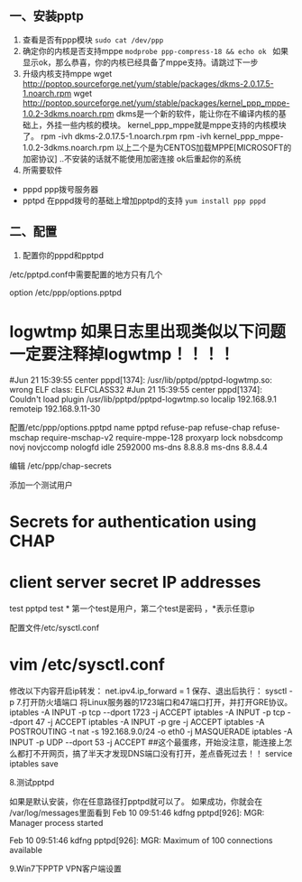 ## 一、安装pptp
1. 查看是否有ppp模块
`sudo cat /dev/ppp`
2. 确定你的内核是否支持mppe
`modprobe ppp-compress-18 && echo ok `
如果显示ok，那么恭喜，你的内核已经具备了mppe支持。请跳过下一步
3. 升级内核支持mppe
wget http://poptop.sourceforge.net/yum/stable/packages/dkms-2.0.17.5-1.noarch.rpm
wget http://poptop.sourceforge.net/yum/stable/packages/kernel_ppp_mppe-1.0.2-3dkms.noarch.rpm
dkms是一个新的软件，能让你在不编译内核的基础上，外挂一些内核的模块。
kernel_ppp_mppe就是mppe支持的内核模块了。
rpm -ivh dkms-2.0.17.5-1.noarch.rpm
rpm -ivh kernel_ppp_mppe-1.0.2-3dkms.noarch.rpm
以上二个是为CENTOS加载MPPE[MICROSOFT的加密协议] ..不安装的话就不能使用加密连接
ok后重起你的系统
4. 所需要软件
+ pppd    ppp拨号服务器
+ pptpd   在pppd拨号的基础上增加pptpd的支持
`yum install ppp pppd`
## 二、配置
1. 配置你的pppd和pptpd

/etc/pptpd.conf中需要配置的地方只有几个

option /etc/ppp/options.pptpd

# logwtmp 如果日志里出现类似以下问题一定要注释掉logwtmp！！！！

#Jun 21 15:39:55 center pppd[1374]: /usr/lib/pptpd/pptpd-logwtmp.so: wrong ELF class: ELFCLASS32
#Jun 21 15:39:55 center pppd[1374]: Couldn't load plugin /usr/lib/pptpd/pptpd-logwtmp.so
localip 192.168.9.1
remoteip 192.168.9.11-30

配置/etc/ppp/options.pptpd
name pptpd
refuse-pap
refuse-chap
refuse-mschap
require-mschap-v2
require-mppe-128
proxyarp
lock
nobsdcomp
novj
novjccomp
nologfd
idle 2592000
ms-dns 8.8.8.8
ms-dns 8.8.4.4

编辑 /etc/ppp/chap-secrets

添加一个测试用户

# Secrets for authentication using CHAP
# client     server   secret      IP addresses
 test      pptpd    test           *
第一个test是用户，第二个test是密码 ，*表示任意ip

配置文件/etc/sysctl.conf
# vim /etc/sysctl.conf
修改以下内容开启ip转发：
net.ipv4.ip_forward = 1
保存、退出后执行：
sysctl -p
7.打开防火墙端口
将Linux服务器的1723端口和47端口打开，并打开GRE协议。
iptables -A INPUT -p tcp --dport 1723 -j ACCEPT
iptables -A INPUT -p tcp --dport 47 -j ACCEPT
iptables -A INPUT -p gre -j ACCEPT
iptables -A POSTROUTING -t nat -s 192.168.9.0/24 -o eth0 -j MASQUERADE
iptables -A INPUT -p UDP --dport 53 -j ACCEPT   ##这个最蛋疼，开始没注意，能连接上怎么都打不开网页，搞了半天才发现DNS端口没有打开，差点昏死过去！！
service iptables save

8.测试pptpd

如果是默认安装，你在任意路径打pptpd就可以了。
如果成功，你就会在
/var/log/messages里面看到
Feb 10 09:51:46 kdfng pptpd[926]: MGR: Manager process started

Feb 10 09:51:46 kdfng pptpd[926]: MGR: Maximum of 100 connections available





9.Win7下PPTP VPN客户端设置
